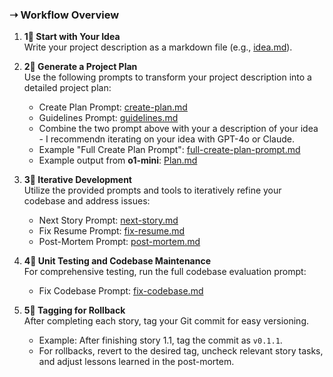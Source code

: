 ### ➝ Workflow Overview

1. **1⃣ Start with Your Idea**  
   Write your project description as a markdown file (e.g., [idea.md](https://github.com/mikl0s/ai_coding_tools/blob/main/docs/idea.md)).

2. **2⃣ Generate a Project Plan**  
   Use the following prompts to transform your project description into a detailed project plan:
   - Create Plan Prompt: [create-plan.md](https://github.com/mikl0s/ai_coding_tools/blob/main/docs/create-plan.md)  
   - Guidelines Prompt: [guidelines.md](https://github.com/mikl0s/ai_coding_tools/blob/main/docs/guidelines.md)
   - Combine the two prompt above with your a description of your idea - I recommendn iterating on your idea with GPT-4o or Claude.
   - Example "Full Create Plan Prompt": [full-create-plan-prompt.md](https://github.com/mikl0s/ai_coding_tools/blob/main/docs/full-create-plan-prompt.md)  
   - Example output from **o1-mini**: [Plan.md](https://github.com/mikl0s/ai_coding_tools/blob/main/docs/plan.md)

3. **3⃣ Iterative Development**  
   Utilize the provided prompts and tools to iteratively refine your codebase and address issues:
   - Next Story Prompt: [next-story.md](https://raw.githubusercontent.com/mikl0s/ai_coding_tools/refs/heads/main/docs/next-story.md)  
   - Fix Resume Prompt: [fix-resume.md](https://raw.githubusercontent.com/mikl0s/ai_coding_tools/refs/heads/main/docs/fix-resume.md)  
   - Post-Mortem Prompt: [post-mortem.md](https://raw.githubusercontent.com/mikl0s/ai_coding_tools/refs/heads/main/docs/post-mortem.md)

4. **4⃣ Unit Testing and Codebase Maintenance**  
   For comprehensive testing, run the full codebase evaluation prompt:
   - Fix Codebase Prompt: [fix-codebase.md](https://raw.githubusercontent.com/mikl0s/ai_coding_tools/refs/heads/main/docs/fix-codebase.md)

5. **5⃣ Tagging for Rollback**  
   After completing each story, tag your Git commit for easy versioning.  
   - Example: After finishing story 1.1, tag the commit as `v0.1.1`.  
   - For rollbacks, revert to the desired tag, uncheck relevant story tasks, and adjust lessons learned in the post-mortem.
